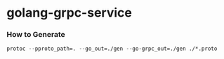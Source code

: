 # golang-grpc-service

### How to Generate
```
protoc --pproto_path=. --go_out=./gen --go-grpc_out=./gen ./*.proto
```